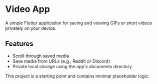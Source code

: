 # Video App

A simple Flutter application for saving and viewing GIFs or short videos privately on your device.

## Features
- Scroll through saved media
- Save media from URLs (e.g., Reddit or Discord)
- Private local storage using the app's documents directory

This project is a starting point and contains minimal placeholder logic.

